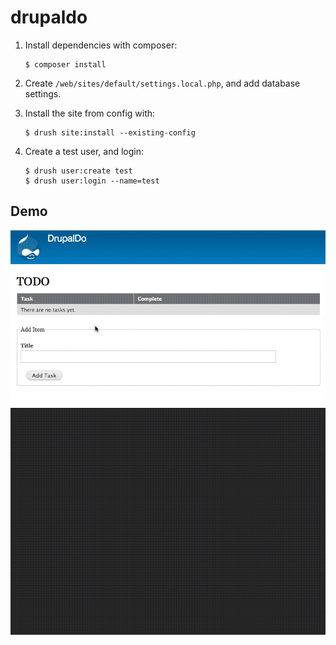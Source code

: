 # drupaldo

1. Install dependencies with composer:
    ```
    $ composer install
    ```
2. Create `/web/sites/default/settings.local.php`, and add database settings.

3. Install the site from config with:

    ```
    $ drush site:install --existing-config
    ```

4. Create a test user, and login:

    ```
    $ drush user:create test
    $ drush user:login --name=test
    ```

## Demo
![Watch the video](docs/drupaldo-demo.gif)
